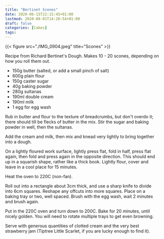 ```yaml
---
title: "Bertinet Scones"
date: 2020-06-15T22:15:45+01:00
lastmod: 2020-08-01T14:28:54+01:00
draft: false
categories: [Cakes]
tags: 
---
```


{{< figure src="./IMG_0904.jpeg" title="Scones" >}}

Recipe from Richard Bertinet's Dough. Makes 10 - 20 scones, depending on how you roll them out.

- 150g butter (salted, or add a small pinch of salt)
- 600g plain flour
- 150g caster sugar
- 40g baking powder
- 280g sultanas
- 190ml double cream
- 190ml milk
- 1 egg for egg wash

Rub in butter and flour to the texture of breadcrumbs, but don't overdo it; there should till be flecks of butter in the mix. Stir the sugar and baking powder in well, then the sultanas.

Add the cream and milk, then mix and knead very lightly to bring together into a dough. 

On a lightly floured work surface, lightly press flat, fold in half, press flat again, then fold and press again in the opposite direction. This should end up in a squarish shape, rather like a thick book. Lightly flour, cover and leave in a cool place for 15 minutes.

Heat the oven to 220C (non-fan).

Roll out into a rectangle about 3cm thick, and use a sharp knife to divide into 6cm squares. Reshape any offcuts into more squares. Place on a baking tray or two, well spaced. Brush with the egg wash, wait 2 minutes and brush again.  

Put in the 220C oven and turn down to 200C. Bake for 20 minutes, until nicely golden. You will need to rotate multiple trays to get even browning.

Serve with generous quantities of clotted cream and the very best strawberry jam (Tiptree Little Scarlet, if you are lucky enough to find it).
